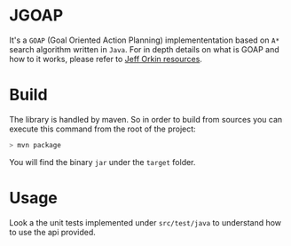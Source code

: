 # JGOAP
It's a `GOAP` (Goal Oriented Action Planning) implemententation based on `A*` search algorithm written in `Java`.
For in depth details on what is GOAP and how to it works, please refer to [Jeff Orkin resources](http://alumni.media.mit.edu/~jorkin/goap.html).

# Build
The library is handled by maven. So in order to build from sources you can execute this command from the root of the project:
~~~~~ bash
> mvn package
~~~~~
You will find the binary `jar` under the `target` folder.

# Usage
Look a the unit tests implemented under `src/test/java` to understand how to use the api provided.

